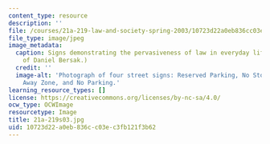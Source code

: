 ```yaml
---
content_type: resource
description: ''
file: /courses/21a-219-law-and-society-spring-2003/10723d22a0eb836cc03ec3fb121f3b62_21a-219s03.jpg
file_type: image/jpeg
image_metadata:
  caption: Signs demonstrating the pervasiveness of law in everyday life. (Image courtesy
    of Daniel Bersak.)
  credit: ''
  image-alt: 'Photograph of four street signs: Reserved Parking, No Stopping, Tow
    Away Zone, and No Parking.'
learning_resource_types: []
license: https://creativecommons.org/licenses/by-nc-sa/4.0/
ocw_type: OCWImage
resourcetype: Image
title: 21a-219s03.jpg
uid: 10723d22-a0eb-836c-c03e-c3fb121f3b62
---
```

